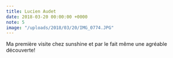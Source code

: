 ```yaml
---
title: Lucien Audet
date: 2018-03-20 00:00:00 +0000
note: 5
image: "/uploads/2018/03/20/IMG_0774.JPG"
---
```

Ma première visite chez sunshine et par le fait même une agréable découverte!
